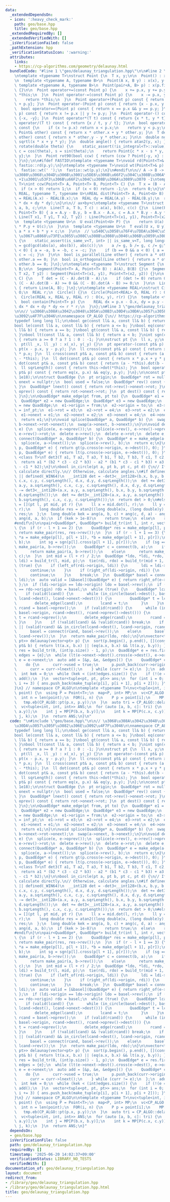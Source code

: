 ```yaml
---
data:
  _extendedDependsOn:
  - icon: ':heavy_check_mark:'
    path: geo/base.hpp
    title: geo/base.hpp
  _extendedRequiredBy: []
  _extendedVerifiedWith: []
  _isVerificationFailed: false
  _pathExtension: hpp
  _verificationStatusIcon: ':warning:'
  attributes:
    links:
    - https://cp-algorithms.com/geometry/delaunay.html
  bundledCode: "#line 1 \"geo/delaunay_triangulation.hpp\"\n\n#line 2 \"geo/base.hpp\"\
    \ntemplate <typename T>\nstruct Point {\n  T x, y;\n\n  Point() : x(0), y(0) {}\n\
    \n  template <typename A, typename B>\n  Point(A x, B y) : x(x), y(y) {}\n\n \
    \ template <typename A, typename B>\n  Point(pair<A, B> p) : x(p.fi), y(p.se)\
    \ {}\n\n  Point operator+=(const Point p) {\n    x += p.x, y += p.y;\n    return\
    \ *this;\n  }\n  Point operator-=(const Point p) {\n    x -= p.x, y -= p.y;\n\
    \    return *this;\n  }\n  Point operator+(Point p) const { return {x + p.x, y\
    \ + p.y}; }\n  Point operator-(Point p) const { return {x - p.x, y - p.y}; }\n\
    \  bool operator==(Point p) const { return x == p.x && y == p.y; }\n  bool operator!=(Point\
    \ p) const { return x != p.x || y != p.y; }\n  Point operator-() const { return\
    \ {-x, -y}; }\n  Point operator*(T t) const { return {x * t, y * t}; }\n  Point\
    \ operator/(T t) const { return {x / t, y / t}; }\n\n  bool operator<(Point p)\
    \ const {\n    if (x != p.x) return x < p.x;\n    return y < p.y;\n  }\n  T dot(const\
    \ Point& other) const { return x * other.x + y * other.y; }\n  T det(const Point&\
    \ other) const { return x * other.y - y * other.x; }\n\n  double norm() { return\
    \ sqrtl(x * x + y * y); }\n  double angle() { return atan2(y, x); }\n\n  Point\
    \ rotate(double theta) {\n    static_assert(!is_integral<T>::value);\n    double\
    \ c = cos(theta), s = sin(theta);\n    return Point{c * x - s * y, s * x + c *\
    \ y};\n  }\n  Point rot90(bool ccw) { return (ccw ? Point{-y, x} : Point{y, -x});\
    \ }\n};\n\n#ifdef FASTIO\ntemplate <typename T>\nvoid rd(Point<T>& p) {\n  fastio::rd(p.x),\
    \ fastio::rd(p.y);\n}\ntemplate <typename T>\nvoid wt(Point<T>& p) {\n  fastio::wt(p.x);\n\
    \  fastio::wt(' ');\n  fastio::wt(p.y);\n}\n#endif\n\n// A -> B -> C \u3068\u9032\
    \u3080\u3068\u304D\u306B\u3001\u5DE6\u306B\u66F2\u304C\u308B\u306A\u3089\u3070\
    \ +1\u3001\u53F3\u306B\u66F2\u304C\u308B\u306A\u3089\u3070 -1\ntemplate <typename\
    \ T>\nint ccw(Point<T> A, Point<T> B, Point<T> C) {\n  T x = (B - A).det(C - A);\n\
    \  if (x > 0) return 1;\n  if (x < 0) return -1;\n  return 0;\n}\n\ntemplate <typename\
    \ REAL, typename T, typename U>\nREAL dist(Point<T> A, Point<U> B) {\n  REAL dx\
    \ = REAL(A.x) - REAL(B.x);\n  REAL dy = REAL(A.y) - REAL(B.y);\n  return sqrt(dx\
    \ * dx + dy * dy);\n}\n\n// ax+by+c\ntemplate <typename T>\nstruct Line {\n  T\
    \ a, b, c;\n\n  Line(T a, T b, T c) : a(a), b(b), c(c) {}\n  Line(Point<T> A,\
    \ Point<T> B) { a = A.y - B.y, b = B.x - A.x, c = A.x * B.y - A.y * B.x; }\n \
    \ Line(T x1, T y1, T x2, T y2) : Line(Point<T>(x1, y1), Point<T>(x2, y2)) {}\n\
    \n  template <typename U>\n  U eval(Point<U> P) {\n    return U(a) * P.x + U(b)\
    \ * P.y + U(c);\n  }\n\n  template <typename U>\n  T eval(U x, U y) {\n    return\
    \ a * x + b * y + c;\n  }\n\n  // \u540C\u3058\u76F4\u7DDA\u304C\u540C\u3058 a,b,c\
    \ \u3067\u8868\u73FE\u3055\u308C\u308B\u3088\u3046\u306B\u3059\u308B\n  void normalize()\
    \ {\n    static_assert(is_same_v<T, int> || is_same_v<T, long long>);\n    T g\
    \ = gcd(gcd(abs(a), abs(b)), abs(c));\n    a /= g, b /= g, c /= g;\n    if (b\
    \ < 0) { a = -a, b = -b, c = -c; }\n    if (b == 0 && a < 0) { a = -a, b = -b,\
    \ c = -c; }\n  }\n\n  bool is_parallel(Line other) { return a * other.b - b *\
    \ other.a == 0; }\n  bool is_orthogonal(Line other) { return a * other.a + b *\
    \ other.b == 0; }\n};\n\ntemplate <typename T>\nstruct Segment {\n  Point<T> A,\
    \ B;\n\n  Segment(Point<T> A, Point<T> B) : A(A), B(B) {}\n  Segment(T x1, T y1,\
    \ T x2, T y2) : Segment(Point<T>(x1, y1), Point<T>(x2, y2)) {}\n\n  bool contain(Point<T>\
    \ C) {\n    T det = (C - A).det(B - A);\n    if (det != 0) return 0;\n    return\
    \ (C - A).dot(B - A) >= 0 && (C - B).dot(A - B) >= 0;\n  }\n\n  Line<T> to_Line()\
    \ { return Line(A, B); }\n};\n\ntemplate <typename REAL>\nstruct Circle {\n  Point<REAL>\
    \ O;\n  REAL r;\n  Circle() {}\n  Circle(Point<REAL> O, REAL r) : O(O), r(r) {}\n\
    \  Circle(REAL x, REAL y, REAL r) : O(x, y), r(r) {}\n  template <typename T>\n\
    \  bool contain(Point<T> p) {\n    REAL dx = p.x - O.x, dy = p.y - O.y;\n    return\
    \ dx * dx + dy * dy <= r * r;\n  }\n};\n#line 3 \"geo/delaunay_triangulation.hpp\"\
    \n\n// \u3068\u308A\u3042\u3048\u305A\u30B3\u30D4\u30DA\u3057\u305F\u3082\u306E\
    \u3092\u4F7F\u3046\n\nnamespace CP_ALGO {\n// https://cp-algorithms.com/geometry/delaunay.html\n\
    typedef long long ll;\n\nbool ge(const ll& a, const ll& b) { return a >= b; }\n\
    bool le(const ll& a, const ll& b) { return a <= b; }\nbool eq(const ll& a, const\
    \ ll& b) { return a == b; }\nbool gt(const ll& a, const ll& b) { return a > b;\
    \ }\nbool lt(const ll& a, const ll& b) { return a < b; }\nint sgn(const ll& a)\
    \ { return a >= 0 ? a ? 1 : 0 : -1; }\n\nstruct pt {\n  ll x, y;\n  pt() {}\n\
    \  pt(ll _x, ll _y) : x(_x), y(_y) {}\n  pt operator-(const pt& p) const { return\
    \ pt(x - p.x, y - p.y); }\n  ll cross(const pt& p) const { return x * p.y - y\
    \ * p.x; }\n  ll cross(const pt& a, const pt& b) const { return (a - *this).cross(b\
    \ - *this); }\n  ll dot(const pt& p) const { return x * p.x + y * p.y; }\n  ll\
    \ dot(const pt& a, const pt& b) const { return (a - *this).dot(b - *this); }\n\
    \  ll sqrLength() const { return this->dot(*this); }\n  bool operator==(const\
    \ pt& p) const { return eq(x, p.x) && eq(y, p.y); }\n};\n\nconst pt inf_pt = pt(1e18,\
    \ 1e18);\n\nstruct QuadEdge {\n  pt origin;\n  QuadEdge* rot = nullptr;\n  QuadEdge*\
    \ onext = nullptr;\n  bool used = false;\n  QuadEdge* rev() const { return rot->rot;\
    \ }\n  QuadEdge* lnext() const { return rot->rev()->onext->rot; }\n  QuadEdge*\
    \ oprev() const { return rot->onext->rot; }\n  pt dest() const { return rev()->origin;\
    \ }\n};\n\nQuadEdge* make_edge(pt from, pt to) {\n  QuadEdge* e1 = new QuadEdge;\n\
    \  QuadEdge* e2 = new QuadEdge;\n  QuadEdge* e3 = new QuadEdge;\n  QuadEdge* e4\
    \ = new QuadEdge;\n  e1->origin = from;\n  e2->origin = to;\n  e3->origin = e4->origin\
    \ = inf_pt;\n  e1->rot = e3;\n  e2->rot = e4;\n  e3->rot = e2;\n  e4->rot = e1;\n\
    \  e1->onext = e1;\n  e2->onext = e2;\n  e3->onext = e4;\n  e4->onext = e3;\n\
    \  return e1;\n}\n\nvoid splice(QuadEdge* a, QuadEdge* b) {\n  swap(a->onext->rot->onext,\
    \ b->onext->rot->onext);\n  swap(a->onext, b->onext);\n}\n\nvoid delete_edge(QuadEdge*\
    \ e) {\n  splice(e, e->oprev());\n  splice(e->rev(), e->rev()->oprev());\n  delete\
    \ e->rev()->rot;\n  delete e->rev();\n  delete e->rot;\n  delete e;\n}\n\nQuadEdge*\
    \ connect(QuadEdge* a, QuadEdge* b) {\n  QuadEdge* e = make_edge(a->dest(), b->origin);\n\
    \  splice(e, a->lnext());\n  splice(e->rev(), b);\n  return e;\n}\n\nbool left_of(pt\
    \ p, QuadEdge* e) { return gt(p.cross(e->origin, e->dest()), 0); }\n\nbool right_of(pt\
    \ p, QuadEdge* e) { return lt(p.cross(e->origin, e->dest()), 0); }\n\ntemplate\
    \ <class T>\nT det3(T a1, T a2, T a3, T b1, T b2, T b3, T c1, T c2, T c3) {\n\
    \  return a1 * (b2 * c3 - c2 * b3) - a2 * (b1 * c3 - c1 * b3) + a3 * (b1 * c2\
    \ - c1 * b2);\n}\n\nbool in_circle(pt a, pt b, pt c, pt d) {\n// If there is __int128,\
    \ calculate directly.\n// Otherwise, calculate angles.\n#if defined(__LP64__)\
    \ || defined(_WIN64)\n  __int128 det = -det3<__int128>(b.x, b.y, b.sqrLength(),\
    \ c.x, c.y, c.sqrLength(), d.x, d.y, d.sqrLength());\n  det += det3<__int128>(a.x,\
    \ a.y, a.sqrLength(), c.x, c.y, c.sqrLength(), d.x, d.y, d.sqrLength());\n  det\
    \ -= det3<__int128>(a.x, a.y, a.sqrLength(), b.x, b.y, b.sqrLength(), d.x, d.y,\
    \ d.sqrLength());\n  det += det3<__int128>(a.x, a.y, a.sqrLength(), b.x, b.y,\
    \ b.sqrLength(), c.x, c.y, c.sqrLength());\n  return det > 0;\n#else\n  auto ang\
    \ = [](pt l, pt mid, pt r) {\n    ll x = mid.dot(l, r);\n    ll y = mid.cross(l,\
    \ r);\n    long double res = atan2((long double)x, (long double)y);\n    return\
    \ res;\n  };\n  long double kek = ang(a, b, c) + ang(c, d, a) - ang(b, c, d) -\
    \ ang(d, a, b);\n  if (kek > 1e-8)\n    return true;\n  else\n    return false;\n\
    #endif\n}\n\npair<QuadEdge*, QuadEdge*> build_tr(int l, int r, vector<pt>& p)\
    \ {\n  if (r - l + 1 == 2) {\n    QuadEdge* res = make_edge(p[l], p[r]);\n   \
    \ return make_pair(res, res->rev());\n  }\n  if (r - l + 1 == 3) {\n    QuadEdge\
    \ *a = make_edge(p[l], p[l + 1]), *b = make_edge(p[l + 1], p[r]);\n    splice(a->rev(),\
    \ b);\n    int sg = sgn(p[l].cross(p[l + 1], p[r]));\n    if (sg == 0) return\
    \ make_pair(a, b->rev());\n    QuadEdge* c = connect(b, a);\n    if (sg == 1)\n\
    \      return make_pair(a, b->rev());\n    else\n      return make_pair(c->rev(),\
    \ c);\n  }\n  int mid = (l + r) / 2;\n  QuadEdge *ldo, *ldi, *rdo, *rdi;\n  tie(ldo,\
    \ ldi) = build_tr(l, mid, p);\n  tie(rdi, rdo) = build_tr(mid + 1, r, p);\n  while\
    \ (true) {\n    if (left_of(rdi->origin, ldi)) {\n      ldi = ldi->lnext();\n\
    \      continue;\n    }\n    if (right_of(ldi->origin, rdi)) {\n      rdi = rdi->rev()->onext;\n\
    \      continue;\n    }\n    break;\n  }\n  QuadEdge* basel = connect(rdi->rev(),\
    \ ldi);\n  auto valid = [&basel](QuadEdge* e) { return right_of(e->dest(), basel);\
    \ };\n  if (ldi->origin == ldo->origin) ldo = basel->rev();\n  if (rdi->origin\
    \ == rdo->origin) rdo = basel;\n  while (true) {\n    QuadEdge* lcand = basel->rev()->onext;\n\
    \    if (valid(lcand)) {\n      while (in_circle(basel->dest(), basel->origin,\
    \ lcand->dest(), lcand->onext->dest())) {\n        QuadEdge* t = lcand->onext;\n\
    \        delete_edge(lcand);\n        lcand = t;\n      }\n    }\n    QuadEdge*\
    \ rcand = basel->oprev();\n    if (valid(rcand)) {\n      while (in_circle(basel->dest(),\
    \ basel->origin, rcand->dest(), rcand->oprev()->dest())) {\n        QuadEdge*\
    \ t = rcand->oprev();\n        delete_edge(rcand);\n        rcand = t;\n     \
    \ }\n    }\n    if (!valid(lcand) && !valid(rcand)) break;\n    if (!valid(lcand)\
    \ || (valid(rcand) && in_circle(lcand->dest(), lcand->origin, rcand->origin, rcand->dest())))\n\
    \      basel = connect(rcand, basel->rev());\n    else\n      basel = connect(basel->rev(),\
    \ lcand->rev());\n  }\n  return make_pair(ldo, rdo);\n}\n\nvector<tuple<pt, pt,\
    \ pt>> delaunay(vector<pt> p) {\n  sort(p.begin(), p.end(), [](const pt& a, const\
    \ pt& b) { return lt(a.x, b.x) || (eq(a.x, b.x) && lt(a.y, b.y)); });\n  auto\
    \ res = build_tr(0, (int)p.size() - 1, p);\n  QuadEdge* e = res.first;\n  vector<QuadEdge*>\
    \ edges = {e};\n  while (lt(e->onext->dest().cross(e->dest(), e->origin), 0))\
    \ e = e->onext;\n  auto add = [&p, &e, &edges]() {\n    QuadEdge* curr = e;\n\
    \    do {\n      curr->used = true;\n      p.push_back(curr->origin);\n      edges.push_back(curr->rev());\n\
    \      curr = curr->lnext();\n    } while (curr != e);\n  };\n  add();\n  p.clear();\n\
    \  int kek = 0;\n  while (kek < (int)edges.size()) {\n    if (!(e = edges[kek++])->used)\
    \ add();\n  }\n  vector<tuple<pt, pt, pt>> ans;\n  for (int i = 0; i < (int)p.size();\
    \ i += 3) { ans.push_back(make_tuple(p[i], p[i + 1], p[i + 2])); }\n  return ans;\n\
    }\n} // namespace CP_ALGO\n\ntemplate <typename T>\nvc<tuple<int, int, int>> delaunay(vc<Point<T>>\
    \ point) {\n  using P = Point<T>;\n  map<P, int> MP;\n  vc<CP_ALGO::pt> tmp;\n\
    \  int n = len(point);\n  FOR(i, n) {\n    P p = point[i];\n    MP[p] = i;\n \
    \   tmp.eb(CP_ALGO::pt(p.x, p.y));\n  }\n  auto tri = CP_ALGO::delaunay(tmp);\n\
    \  vc<tuple<int, int, int>> ANS;\n  for (auto [a, b, c]: tri) {\n    int i = MP[P(a.x,\
    \ a.y)];\n    int j = MP[P(b.x, b.y)];\n    int k = MP[P(c.x, c.y)];\n    ANS.eb(i,\
    \ j, k);\n  }\n  return ANS;\n}\n"
  code: "\n#include \"geo/base.hpp\"\n\n// \u3068\u308A\u3042\u3048\u305A\u30B3\u30D4\
    \u30DA\u3057\u305F\u3082\u306E\u3092\u4F7F\u3046\n\nnamespace CP_ALGO {\n// https://cp-algorithms.com/geometry/delaunay.html\n\
    typedef long long ll;\n\nbool ge(const ll& a, const ll& b) { return a >= b; }\n\
    bool le(const ll& a, const ll& b) { return a <= b; }\nbool eq(const ll& a, const\
    \ ll& b) { return a == b; }\nbool gt(const ll& a, const ll& b) { return a > b;\
    \ }\nbool lt(const ll& a, const ll& b) { return a < b; }\nint sgn(const ll& a)\
    \ { return a >= 0 ? a ? 1 : 0 : -1; }\n\nstruct pt {\n  ll x, y;\n  pt() {}\n\
    \  pt(ll _x, ll _y) : x(_x), y(_y) {}\n  pt operator-(const pt& p) const { return\
    \ pt(x - p.x, y - p.y); }\n  ll cross(const pt& p) const { return x * p.y - y\
    \ * p.x; }\n  ll cross(const pt& a, const pt& b) const { return (a - *this).cross(b\
    \ - *this); }\n  ll dot(const pt& p) const { return x * p.x + y * p.y; }\n  ll\
    \ dot(const pt& a, const pt& b) const { return (a - *this).dot(b - *this); }\n\
    \  ll sqrLength() const { return this->dot(*this); }\n  bool operator==(const\
    \ pt& p) const { return eq(x, p.x) && eq(y, p.y); }\n};\n\nconst pt inf_pt = pt(1e18,\
    \ 1e18);\n\nstruct QuadEdge {\n  pt origin;\n  QuadEdge* rot = nullptr;\n  QuadEdge*\
    \ onext = nullptr;\n  bool used = false;\n  QuadEdge* rev() const { return rot->rot;\
    \ }\n  QuadEdge* lnext() const { return rot->rev()->onext->rot; }\n  QuadEdge*\
    \ oprev() const { return rot->onext->rot; }\n  pt dest() const { return rev()->origin;\
    \ }\n};\n\nQuadEdge* make_edge(pt from, pt to) {\n  QuadEdge* e1 = new QuadEdge;\n\
    \  QuadEdge* e2 = new QuadEdge;\n  QuadEdge* e3 = new QuadEdge;\n  QuadEdge* e4\
    \ = new QuadEdge;\n  e1->origin = from;\n  e2->origin = to;\n  e3->origin = e4->origin\
    \ = inf_pt;\n  e1->rot = e3;\n  e2->rot = e4;\n  e3->rot = e2;\n  e4->rot = e1;\n\
    \  e1->onext = e1;\n  e2->onext = e2;\n  e3->onext = e4;\n  e4->onext = e3;\n\
    \  return e1;\n}\n\nvoid splice(QuadEdge* a, QuadEdge* b) {\n  swap(a->onext->rot->onext,\
    \ b->onext->rot->onext);\n  swap(a->onext, b->onext);\n}\n\nvoid delete_edge(QuadEdge*\
    \ e) {\n  splice(e, e->oprev());\n  splice(e->rev(), e->rev()->oprev());\n  delete\
    \ e->rev()->rot;\n  delete e->rev();\n  delete e->rot;\n  delete e;\n}\n\nQuadEdge*\
    \ connect(QuadEdge* a, QuadEdge* b) {\n  QuadEdge* e = make_edge(a->dest(), b->origin);\n\
    \  splice(e, a->lnext());\n  splice(e->rev(), b);\n  return e;\n}\n\nbool left_of(pt\
    \ p, QuadEdge* e) { return gt(p.cross(e->origin, e->dest()), 0); }\n\nbool right_of(pt\
    \ p, QuadEdge* e) { return lt(p.cross(e->origin, e->dest()), 0); }\n\ntemplate\
    \ <class T>\nT det3(T a1, T a2, T a3, T b1, T b2, T b3, T c1, T c2, T c3) {\n\
    \  return a1 * (b2 * c3 - c2 * b3) - a2 * (b1 * c3 - c1 * b3) + a3 * (b1 * c2\
    \ - c1 * b2);\n}\n\nbool in_circle(pt a, pt b, pt c, pt d) {\n// If there is __int128,\
    \ calculate directly.\n// Otherwise, calculate angles.\n#if defined(__LP64__)\
    \ || defined(_WIN64)\n  __int128 det = -det3<__int128>(b.x, b.y, b.sqrLength(),\
    \ c.x, c.y, c.sqrLength(), d.x, d.y, d.sqrLength());\n  det += det3<__int128>(a.x,\
    \ a.y, a.sqrLength(), c.x, c.y, c.sqrLength(), d.x, d.y, d.sqrLength());\n  det\
    \ -= det3<__int128>(a.x, a.y, a.sqrLength(), b.x, b.y, b.sqrLength(), d.x, d.y,\
    \ d.sqrLength());\n  det += det3<__int128>(a.x, a.y, a.sqrLength(), b.x, b.y,\
    \ b.sqrLength(), c.x, c.y, c.sqrLength());\n  return det > 0;\n#else\n  auto ang\
    \ = [](pt l, pt mid, pt r) {\n    ll x = mid.dot(l, r);\n    ll y = mid.cross(l,\
    \ r);\n    long double res = atan2((long double)x, (long double)y);\n    return\
    \ res;\n  };\n  long double kek = ang(a, b, c) + ang(c, d, a) - ang(b, c, d) -\
    \ ang(d, a, b);\n  if (kek > 1e-8)\n    return true;\n  else\n    return false;\n\
    #endif\n}\n\npair<QuadEdge*, QuadEdge*> build_tr(int l, int r, vector<pt>& p)\
    \ {\n  if (r - l + 1 == 2) {\n    QuadEdge* res = make_edge(p[l], p[r]);\n   \
    \ return make_pair(res, res->rev());\n  }\n  if (r - l + 1 == 3) {\n    QuadEdge\
    \ *a = make_edge(p[l], p[l + 1]), *b = make_edge(p[l + 1], p[r]);\n    splice(a->rev(),\
    \ b);\n    int sg = sgn(p[l].cross(p[l + 1], p[r]));\n    if (sg == 0) return\
    \ make_pair(a, b->rev());\n    QuadEdge* c = connect(b, a);\n    if (sg == 1)\n\
    \      return make_pair(a, b->rev());\n    else\n      return make_pair(c->rev(),\
    \ c);\n  }\n  int mid = (l + r) / 2;\n  QuadEdge *ldo, *ldi, *rdo, *rdi;\n  tie(ldo,\
    \ ldi) = build_tr(l, mid, p);\n  tie(rdi, rdo) = build_tr(mid + 1, r, p);\n  while\
    \ (true) {\n    if (left_of(rdi->origin, ldi)) {\n      ldi = ldi->lnext();\n\
    \      continue;\n    }\n    if (right_of(ldi->origin, rdi)) {\n      rdi = rdi->rev()->onext;\n\
    \      continue;\n    }\n    break;\n  }\n  QuadEdge* basel = connect(rdi->rev(),\
    \ ldi);\n  auto valid = [&basel](QuadEdge* e) { return right_of(e->dest(), basel);\
    \ };\n  if (ldi->origin == ldo->origin) ldo = basel->rev();\n  if (rdi->origin\
    \ == rdo->origin) rdo = basel;\n  while (true) {\n    QuadEdge* lcand = basel->rev()->onext;\n\
    \    if (valid(lcand)) {\n      while (in_circle(basel->dest(), basel->origin,\
    \ lcand->dest(), lcand->onext->dest())) {\n        QuadEdge* t = lcand->onext;\n\
    \        delete_edge(lcand);\n        lcand = t;\n      }\n    }\n    QuadEdge*\
    \ rcand = basel->oprev();\n    if (valid(rcand)) {\n      while (in_circle(basel->dest(),\
    \ basel->origin, rcand->dest(), rcand->oprev()->dest())) {\n        QuadEdge*\
    \ t = rcand->oprev();\n        delete_edge(rcand);\n        rcand = t;\n     \
    \ }\n    }\n    if (!valid(lcand) && !valid(rcand)) break;\n    if (!valid(lcand)\
    \ || (valid(rcand) && in_circle(lcand->dest(), lcand->origin, rcand->origin, rcand->dest())))\n\
    \      basel = connect(rcand, basel->rev());\n    else\n      basel = connect(basel->rev(),\
    \ lcand->rev());\n  }\n  return make_pair(ldo, rdo);\n}\n\nvector<tuple<pt, pt,\
    \ pt>> delaunay(vector<pt> p) {\n  sort(p.begin(), p.end(), [](const pt& a, const\
    \ pt& b) { return lt(a.x, b.x) || (eq(a.x, b.x) && lt(a.y, b.y)); });\n  auto\
    \ res = build_tr(0, (int)p.size() - 1, p);\n  QuadEdge* e = res.first;\n  vector<QuadEdge*>\
    \ edges = {e};\n  while (lt(e->onext->dest().cross(e->dest(), e->origin), 0))\
    \ e = e->onext;\n  auto add = [&p, &e, &edges]() {\n    QuadEdge* curr = e;\n\
    \    do {\n      curr->used = true;\n      p.push_back(curr->origin);\n      edges.push_back(curr->rev());\n\
    \      curr = curr->lnext();\n    } while (curr != e);\n  };\n  add();\n  p.clear();\n\
    \  int kek = 0;\n  while (kek < (int)edges.size()) {\n    if (!(e = edges[kek++])->used)\
    \ add();\n  }\n  vector<tuple<pt, pt, pt>> ans;\n  for (int i = 0; i < (int)p.size();\
    \ i += 3) { ans.push_back(make_tuple(p[i], p[i + 1], p[i + 2])); }\n  return ans;\n\
    }\n} // namespace CP_ALGO\n\ntemplate <typename T>\nvc<tuple<int, int, int>> delaunay(vc<Point<T>>\
    \ point) {\n  using P = Point<T>;\n  map<P, int> MP;\n  vc<CP_ALGO::pt> tmp;\n\
    \  int n = len(point);\n  FOR(i, n) {\n    P p = point[i];\n    MP[p] = i;\n \
    \   tmp.eb(CP_ALGO::pt(p.x, p.y));\n  }\n  auto tri = CP_ALGO::delaunay(tmp);\n\
    \  vc<tuple<int, int, int>> ANS;\n  for (auto [a, b, c]: tri) {\n    int i = MP[P(a.x,\
    \ a.y)];\n    int j = MP[P(b.x, b.y)];\n    int k = MP[P(c.x, c.y)];\n    ANS.eb(i,\
    \ j, k);\n  }\n  return ANS;\n}"
  dependsOn:
  - geo/base.hpp
  isVerificationFile: false
  path: geo/delaunay_triangulation.hpp
  requiredBy: []
  timestamp: '2025-06-20 14:02:37+09:00'
  verificationStatus: LIBRARY_NO_TESTS
  verifiedWith: []
documentation_of: geo/delaunay_triangulation.hpp
layout: document
redirect_from:
- /library/geo/delaunay_triangulation.hpp
- /library/geo/delaunay_triangulation.hpp.html
title: geo/delaunay_triangulation.hpp
---
```

